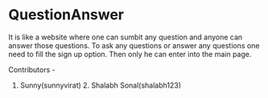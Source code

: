 # QuestionAnswer
It is like a website where one can sumbit any question and anyone can answer those questions. 
To ask any questions or answer any questions one need to fill the sign up option. 
Then only he can enter into the main page.

Contributors - 
1. Sunny(sunnyvirat) 2. Shalabh Sonal(shalabh123)
